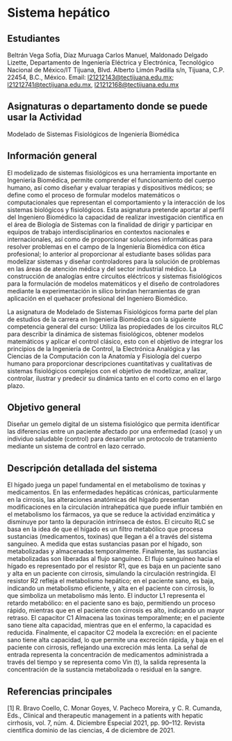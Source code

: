 

# Sistema hepático

## Estudiantes
Beltrán Vega Sofía, Díaz Muruaga Carlos Manuel, Maldonado Delgado Lizette, 
Departamento de Ingeniería Eléctrica y Electrónica, Tecnológico Nacional de México/IT Tijuana, Blvd. Alberto Limón Padilla s/n, Tijuana, C.P. 22454, B.C., México. Email: l21212143@tectijuana.edu.mx; l21212741@tectijuana.edu.mx, l21212168@tectijuana.edu.mx

## Asignaturas o departamento donde se puede usar la Actividad
Modelado de Sistemas Fisiológicos de Ingeniería Biomédica

## Información general
El modelizado de sistemas fisiológicos es una herramienta importante en Ingeniería Biomédica, permite comprender el funcionamiento del cuerpo humano, así como diseñar y evaluar terapias y dispositivos médicos; se define como el proceso de formular modelos matemáticos o computacionales que representan el comportamiento y la interacción de los sistemas biológicos y fisiológicos. Esta asignatura pretende aportar al perfil del Ingeniero Biomédico la capacidad de realizar investigación científica en el área de Biología de Sistemas con la finalidad de dirigir y participar en equipos de trabajo interdisciplinarios en contextos nacionales e internacionales, así como de proporcionar soluciones informáticas para resolver problemas en el campo de la Ingeniería Biomédica con ética profesional; lo anterior al proporcionar al estudiante bases sólidas para modelizar sistemas y diseñar controladores para la solución de problemas en las áreas de atención médica y del sector industrial médico. La construcción de analogías entre circuitos eléctricos y sistemas fisiológicos para la formulación de modelos matemáticos y el diseño de controladores mediante la experimentación in silico brindan herramientas de gran aplicación en el quehacer profesional del Ingeniero Biomédico.

La asignatura de Modelado de Sistemas Fisiológicos forma parte del plan de estudios de la carrera en Ingeniería Biomédica con la siguiente competencia general del curso: Utiliza las propiedades de los circuitos RLC para describir la dinámica de sistemas fisiológicos, obtener modelos matemáticos y aplicar el control clásico, esto con el objetivo de integrar los principios de la Ingeniería de Control, la Electrónica Analógica y las Ciencias de la Computación con la Anatomía y Fisiología del cuerpo humano para proporcionar descripciones cuantitativas y cualitativas de sistemas fisiológicos complejos con el objetivo de modelizar, analizar, controlar, ilustrar y predecir su dinámica tanto en el corto como en el largo plazo.

## Objetivo general
Diseñar un gemelo digital de un sistema fisiológico que permita identificar las diferencias entre un paciente afectado por una enfermedad (caso) y un individuo saludable (control) para desarrollar un protocolo de tratamiento mediante un sistema de control en lazo cerrado.

## Descripción detallada del sistema
El hígado juega un papel fundamental en el metabolismo de toxinas y medicamentos.  En las enfermedades hepáticas crónicas, particularmente en la cirrosis, las alteraciones anatómicas del hígado presentan modificaciones en la circulación intrahepática que puede influir también en el metabolismo los fármacos, ya que se reduce la actividad enzimática y disminuye por tanto la depuración intrínseca de éstos.
El circuito RLC se basa en la idea de que el hígado es un filtro metabólico que procesa sustancias (medicamentos, toxinas) que llegan a él a través del sistema sanguíneo. A medida que estas sustancias pasan por el hígado, son metabolizadas y almacenadas temporalmente. Finalmente, las sustancias metabolizadas son liberadas al flujo sanguíneo.
El flujo sanguíneo hacia el hígado es representado por el resistor  R1​, que es baja en un paciente sano y alta en un paciente con cirrosis, simulando la circulación restringida. El resistor R2​ refleja el metabolismo hepático; en el paciente sano, es baja, indicando un metabolismo eficiente, y alta en el paciente con cirrosis, lo que simboliza un metabolismo más lento. El inductor L1​ representa el retardo metabólico: en el paciente sano es bajo, permitiendo un proceso rápido, mientras que en el paciente con cirrosis es alto, indicando un mayor retraso. El capacitor C1 Almacena las toxinas temporalmente; en el paciente sano tiene alta capacidad, mientras que en el enfermo, la capacidad es reducida. Finalmente, el capacitor C2 modela la excreción: en el paciente sano tiene alta capacidad, lo que permite una excreción rápida, y baja en el paciente con cirrosis, reflejando una excreción más lenta.
La señal de entrada representa la concentración de medicamentos administrada a través del tiempo y se representa como Vin (t), la salida representa la concentración de la sustancia metabolizada o residual en la sangre.

## Referencias principales
[1] R. Bravo Coello, C. Monar Goyes, V. Pacheco Moreira, y C. R. Cumanda, Eds., Clinical and therapeutic management in a patients with hepatic cirrhosis, vol. 7, núm. 4. Diciembre Especial 2021, pp. 90–112. Revista científica dominio de las ciencias, 4 de diciembre de 2021.

